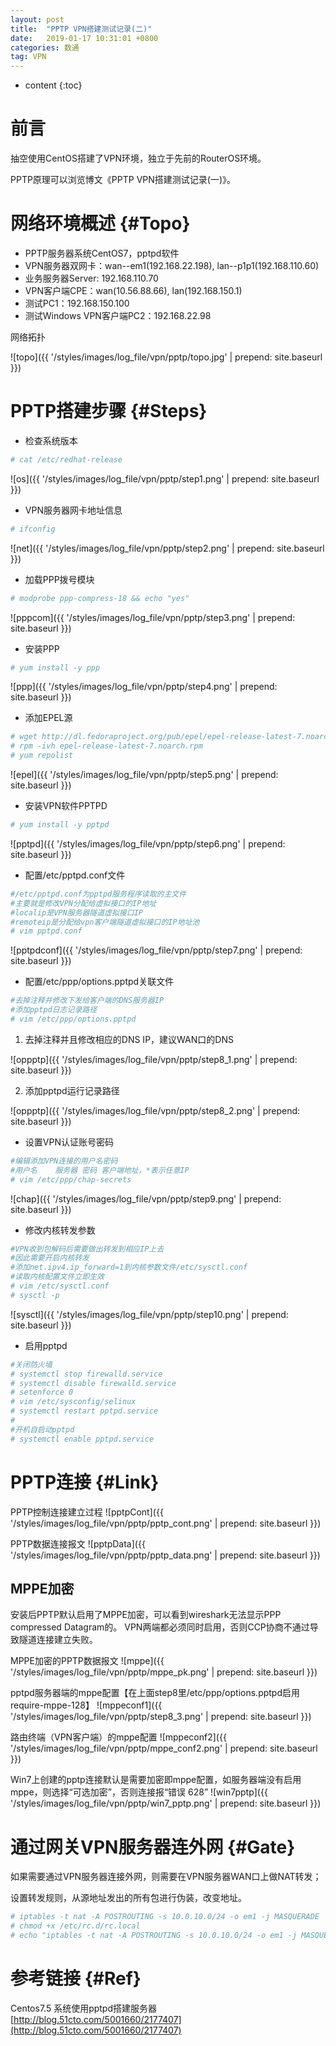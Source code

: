 ```yaml
---
layout: post
title:  "PPTP VPN搭建测试记录(二)"
date:   2019-01-17 10:31:01 +0800
categories: 数通
tag: VPN
---
```


* content
{:toc}


前言
====================================
抽空使用CentOS搭建了VPN环境，独立于先前的RouterOS环境。

PPTP原理可以浏览博文《PPTP VPN搭建测试记录(一)》。

网络环境概述                                                    {#Topo}
====================================
+ PPTP服务器系统CentOS7，pptpd软件
+ VPN服务器双网卡：wan--em1(192.168.22.198), lan--p1p1(192.168.110.60)
+ 业务服务器Server: 192.168.110.70
+ VPN客户端CPE：wan(10.56.88.66), lan(192.168.150.1)
+ 测试PC1：192.168.150.100
+ 测试Windows VPN客户端PC2：192.168.22.98

网络拓扑

![topo]({{ '/styles/images/log_file/vpn/pptp/topo.jpg' | prepend: site.baseurl  }})

PPTP搭建步骤                                                    {#Steps}
====================================
+ 检查系统版本
```bash
# cat /etc/redhat-release
```
![os]({{ '/styles/images/log_file/vpn/pptp/step1.png' | prepend: site.baseurl  }})

+ VPN服务器网卡地址信息
```bash
# ifconfig
```
![net]({{ '/styles/images/log_file/vpn/pptp/step2.png' | prepend: site.baseurl  }})

+ 加载PPP拨号模块
```bash
# modprobe ppp-compress-18 && echo "yes"
```
![pppcom]({{ '/styles/images/log_file/vpn/pptp/step3.png' | prepend: site.baseurl  }})

+ 安装PPP
```bash
# yum install -y ppp
```
![ppp]({{ '/styles/images/log_file/vpn/pptp/step4.png' | prepend: site.baseurl  }})

+ 添加EPEL源
```bash
# wget http://dl.fedoraproject.org/pub/epel/epel-release-latest-7.noarch.rpm
# rpm -ivh epel-release-latest-7.noarch.rpm
# yum repolist
```
![epel]({{ '/styles/images/log_file/vpn/pptp/step5.png' | prepend: site.baseurl  }})

+ 安装VPN软件PPTPD
```bash
# yum install -y pptpd
```
![pptpd]({{ '/styles/images/log_file/vpn/pptp/step6.png' | prepend: site.baseurl  }})

+ 配置/etc/pptpd.conf文件
```bash
#/etc/pptpd.conf为pptpd服务程序读取的主文件
#主要就是修改VPN分配给虚拟接口的IP地址
#localip是VPN服务器隧道虚拟接口IP
#remoteip是分配给vpn客户端隧道虚拟接口的IP地址池
# vim pptpd.conf
```
![pptpdconf]({{ '/styles/images/log_file/vpn/pptp/step7.png' | prepend: site.baseurl  }})

+ 配置/etc/ppp/options.pptpd关联文件
```bash
#去掉注释并修改下发给客户端的DNS服务器IP
#添加pptpd日志记录路径
# vim /etc/ppp/options.pptpd
```
1. 去掉注释并且修改相应的DNS IP，建议WAN口的DNS

![oppptp]({{ '/styles/images/log_file/vpn/pptp/step8_1.png' | prepend: site.baseurl  }})

2. 添加pptpd运行记录路径

![oppptp]({{ '/styles/images/log_file/vpn/pptp/step8_2.png' | prepend: site.baseurl  }})

+ 设置VPN认证账号密码
```bash
#编辑添加VPN连接的用户名密码
#用户名	服务器 密码 客户端地址，*表示任意IP
# vim /etc/ppp/chap-secrets
```
![chap]({{ '/styles/images/log_file/vpn/pptp/step9.png' | prepend: site.baseurl  }})

+ 修改内核转发参数
```bash
#VPN收到包解码后需要做出转发到相应IP上去
#因此需要开启内核转发
#添加net.ipv4.ip_forward=1到内核参数文件/etc/sysctl.conf
#读取内核配置文件立即生效
# vim /etc/sysctl.conf
# sysctl -p
```
![sysctl]({{ '/styles/images/log_file/vpn/pptp/step10.png' | prepend: site.baseurl  }})

+ 启用pptpd
```bash
#关闭防火墙
# systemctl stop firewalld.service
# systemctl disable firewalld.service
# setenforce 0
# vim /etc/sysconfig/selinux
# systemctl restart pptpd.service
#
#开机自启动pptpd
# systemctl enable pptpd.service
```

PPTP连接                                                    {#Link}
====================================
PPTP控制连接建立过程
![pptpCont]({{ '/styles/images/log_file/vpn/pptp/pptp_cont.png' | prepend: site.baseurl  }})

PPTP数据连接报文
![pptpData]({{ '/styles/images/log_file/vpn/pptp/pptp_data.png' | prepend: site.baseurl  }})

MPPE加密
------------------------------------

安装后PPTP默认启用了MPPE加密，可以看到wireshark无法显示PPP compressed Datagram的。
VPN两端都必须同时启用，否则CCP协商不通过导致隧道连接建立失败。

MPPE加密的PPTP数据报文
![mppe]({{ '/styles/images/log_file/vpn/pptp/mppe_pk.png' | prepend: site.baseurl  }})

pptpd服务器端的mppe配置【在上面step8里/etc/ppp/options.pptpd启用require-mppe-128】
![mppeconf1]({{ '/styles/images/log_file/vpn/pptp/step8_3.png' | prepend: site.baseurl  }})

路由终端（VPN客户端）的mppe配置
![mppeconf2]({{ '/styles/images/log_file/vpn/pptp/mppe_conf2.png' | prepend: site.baseurl  }})

Win7上创建的pptp连接默认是需要加密即mppe配置，如服务器端没有启用mppe，则选择“可选加密”，否则连接报“错误 628”
![win7pptp]({{ '/styles/images/log_file/vpn/pptp/win7_pptp.png' | prepend: site.baseurl  }})


通过网关VPN服务器连外网                                                    {#Gate}
====================================
如果需要通过VPN服务器连接外网，则需要在VPN服务器WAN口上做NAT转发；

设置转发规则，从源地址发出的所有包进行伪装，改变地址。
```bash
# iptables -t nat -A POSTROUTING -s 10.0.10.0/24 -o em1 -j MASQUERADE
# chmod +x /etc/rc.d/rc.local
# echo "iptables -t nat -A POSTROUTING -s 10.0.10.0/24 -o em1 -j MASQUERADE" >> /etc/rc.d/rc.local
```

参考链接                                                    {#Ref}
====================================
Centos7.5 系统使用pptpd搭建服务器[http://blog.51cto.com/5001660/2177407](http://blog.51cto.com/5001660/2177407)
